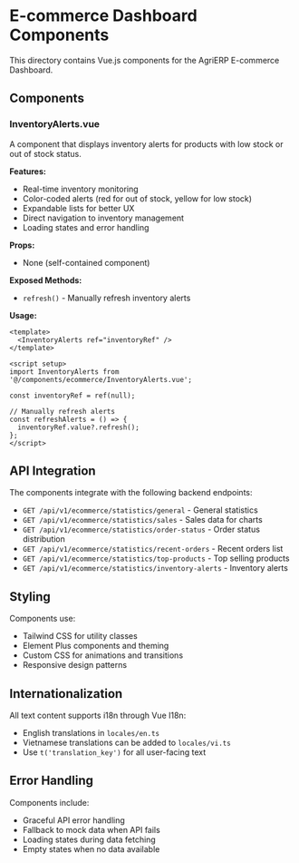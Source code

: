 # E-commerce Dashboard Components

This directory contains Vue.js components for the AgriERP E-commerce Dashboard.

## Components

### InventoryAlerts.vue
A component that displays inventory alerts for products with low stock or out of stock status.

**Features:**
- Real-time inventory monitoring
- Color-coded alerts (red for out of stock, yellow for low stock)
- Expandable lists for better UX
- Direct navigation to inventory management
- Loading states and error handling

**Props:**
- None (self-contained component)

**Exposed Methods:**
- `refresh()` - Manually refresh inventory alerts

**Usage:**
```vue
<template>
  <InventoryAlerts ref="inventoryRef" />
</template>

<script setup>
import InventoryAlerts from '@/components/ecommerce/InventoryAlerts.vue';

const inventoryRef = ref(null);

// Manually refresh alerts
const refreshAlerts = () => {
  inventoryRef.value?.refresh();
};
</script>
```

## API Integration

The components integrate with the following backend endpoints:

- `GET /api/v1/ecommerce/statistics/general` - General statistics
- `GET /api/v1/ecommerce/statistics/sales` - Sales data for charts
- `GET /api/v1/ecommerce/statistics/order-status` - Order status distribution
- `GET /api/v1/ecommerce/statistics/recent-orders` - Recent orders list
- `GET /api/v1/ecommerce/statistics/top-products` - Top selling products
- `GET /api/v1/ecommerce/statistics/inventory-alerts` - Inventory alerts

## Styling

Components use:
- Tailwind CSS for utility classes
- Element Plus components and theming
- Custom CSS for animations and transitions
- Responsive design patterns

## Internationalization

All text content supports i18n through Vue I18n:
- English translations in `locales/en.ts`
- Vietnamese translations can be added to `locales/vi.ts`
- Use `t('translation_key')` for all user-facing text

## Error Handling

Components include:
- Graceful API error handling
- Fallback to mock data when API fails
- Loading states during data fetching
- Empty states when no data available

